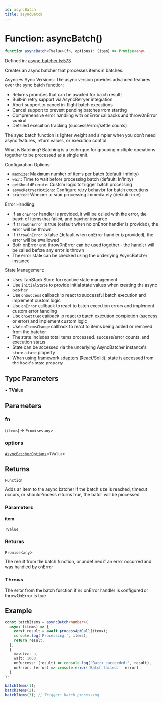 ```yaml
---
id: asyncBatch
title: asyncBatch
---
```


<!-- DO NOT EDIT: this page is autogenerated from the type comments -->

# Function: asyncBatch()

```ts
function asyncBatch<TValue>(fn, options): (item) => Promise<any>
```

Defined in: [async-batcher.ts:573](https://github.com/TanStack/pacer/blob/main/packages/pacer/src/async-batcher.ts#L573)

Creates an async batcher that processes items in batches.

Async vs Sync Versions:
The async version provides advanced features over the sync batch function:
- Returns promises that can be awaited for batch results
- Built-in retry support via AsyncRetryer integration
- Abort support to cancel in-flight batch executions
- Cancel support to prevent pending batches from starting
- Comprehensive error handling with onError callbacks and throwOnError control
- Detailed execution tracking (success/error/settle counts)

The sync batch function is lighter weight and simpler when you don't need async features,
return values, or execution control.

What is Batching?
Batching is a technique for grouping multiple operations together to be processed as a single unit.

Configuration Options:
- `maxSize`: Maximum number of items per batch (default: Infinity)
- `wait`: Time to wait before processing batch (default: Infinity)
- `getShouldExecute`: Custom logic to trigger batch processing
- `asyncRetryerOptions`: Configure retry behavior for batch executions
- `started`: Whether to start processing immediately (default: true)

Error Handling:
- If an `onError` handler is provided, it will be called with the error, the batch of items that failed, and batcher instance
- If `throwOnError` is true (default when no onError handler is provided), the error will be thrown
- If `throwOnError` is false (default when onError handler is provided), the error will be swallowed
- Both onError and throwOnError can be used together - the handler will be called before any error is thrown
- The error state can be checked using the underlying AsyncBatcher instance

State Management:
- Uses TanStack Store for reactive state management
- Use `initialState` to provide initial state values when creating the async batcher
- Use `onSuccess` callback to react to successful batch execution and implement custom logic
- Use `onError` callback to react to batch execution errors and implement custom error handling
- Use `onSettled` callback to react to batch execution completion (success or error) and implement custom logic
- Use `onItemsChange` callback to react to items being added or removed from the batcher
- The state includes total items processed, success/error counts, and execution status
- State can be accessed via the underlying AsyncBatcher instance's `store.state` property
- When using framework adapters (React/Solid), state is accessed from the hook's state property

## Type Parameters

• **TValue**

## Parameters

### fn

(`items`) => `Promise`\<`any`\>

### options

[`AsyncBatcherOptions`](../../interfaces/asyncbatcheroptions.md)\<`TValue`\>

## Returns

`Function`

Adds an item to the async batcher
If the batch size is reached, timeout occurs, or shouldProcess returns true, the batch will be processed

### Parameters

#### item

`TValue`

### Returns

`Promise`\<`any`\>

The result from the batch function, or undefined if an error occurred and was handled by onError

### Throws

The error from the batch function if no onError handler is configured or throwOnError is true

## Example

```ts
const batchItems = asyncBatch<number>(
  async (items) => {
    const result = await processApiCall(items);
    console.log('Processing:', items);
    return result;
  },
  {
    maxSize: 3,
    wait: 1000,
    onSuccess: (result) => console.log('Batch succeeded:', result),
    onError: (error) => console.error('Batch failed:', error)
  }
);

batchItems(1);
batchItems(2);
batchItems(3); // Triggers batch processing
```
